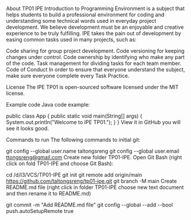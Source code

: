 About TP01 IPE
Introduction to Programming Environment is a subject that helps students to build a professional environment for coding and understanding some technical words used in everyday project development. We believe development must be an enjoyable and creative experience to be truly fulfilling. IPE takes the pain out of development by easing common tasks used in many projects, such as:

Code sharing for group project development.
Code versioning for keeping changes under control.
Code ownership by identifying who make any part of the code.
Task management for dividing tasks for each team member.
Code of Conduct
In order to ensure that everyone understand the subject, make sure everyone complete every Task Practice.

License
The IPE TP01 is open-sourced software licensed under the MIT license.

Example code
Java code example:

public class App {
    public static void main(String[] args) {
        System.out.println("Welcome to IPE TP01.");
    }
}
View it in GitHub you will see it looks good.

Commands to run
The following commands to initial git:

git config --global user.name taltongsreng
git config --global user.email ttongsreng@gmail.com
Create new folder TP01-IPE. Open Git Bash (right click on fold TP01-IPE and choose Git Bash):

cd /d/I3/VCS/TP01-IPE
git init
git remote add origin/main https://github.com/taltongsreng/tp01-ipe.git
git branch -M main
Create README.md file (right click in folder TP01-IPE choose new text document and then rename it to README.md)

git commit -m "Add README.md file"
git config --global --add --bool push.autoSetupRemote true